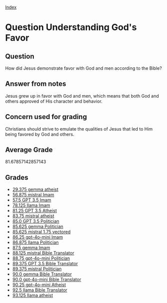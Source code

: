 
[Index](../../index.md)
# Question Understanding God's Favor
## Question
How did Jesus demonstrate favor with God and men according to the Bible?

## Answer from notes
Jesus grew up in favor with God and men, which means that both God and others approved of His character and behavior.

## Concern used for grading
Christians should strive to emulate the qualities of Jesus that led to Him being favored by God and others.

## Average Grade
81.67857142857143

## Grades
 * [29.375 gemma atheist](../answers/gemma_atheist/Understanding_God_s_Favor.md)
 * [56.875 mistral Imam](../answers/mistral_Imam/Understanding_God_s_Favor.md)
 * [57.5 GPT 3.5 Imam](../answers/GPT_3.5_Imam/Understanding_God_s_Favor.md)
 * [78.125 llama Imam](../answers/llama_Imam/Understanding_God_s_Favor.md)
 * [81.25 GPT 3.5 Atheist](../answers/GPT_3.5_Atheist/Understanding_God_s_Favor.md)
 * [83.75 mistral atheist](../answers/mistral_atheist/Understanding_God_s_Favor.md)
 * [85.0 GPT 3.5 Politician](../answers/GPT_3.5_Politician/Understanding_God_s_Favor.md)
 * [85.625 gemma Politician](../answers/gemma_Politician/Understanding_God_s_Favor.md)
 * [85.625 mistral 1.75 vectored](../answers/mistral_1.75_vectored/Understanding_God_s_Favor.md)
 * [86.25 gpt-4o-mini Imam](../answers/gpt-4o-mini_Imam/Understanding_God_s_Favor.md)
 * [86.875 llama Politician](../answers/llama_Politician/Understanding_God_s_Favor.md)
 * [87.5 gemma Imam](../answers/gemma_Imam/Understanding_God_s_Favor.md)
 * [88.125 mistral Bible Translator](../answers/mistral_Bible_Translator/Understanding_God_s_Favor.md)
 * [88.75 gpt-4o-mini Politician](../answers/gpt-4o-mini_Politician/Understanding_God_s_Favor.md)
 * [89.375 GPT 3.5 Bible Translator](../answers/GPT_3.5_Bible_Translator/Understanding_God_s_Favor.md)
 * [89.375 mistral Politician](../answers/mistral_Politician/Understanding_God_s_Favor.md)
 * [90.0 gemma Bible Translator](../answers/gemma_Bible_Translator/Understanding_God_s_Favor.md)
 * [90.0 gpt-4o-mini Bible Translator](../answers/gpt-4o-mini_Bible_Translator/Understanding_God_s_Favor.md)
 * [90.25 gpt-4o-mini Atheist](../answers/gpt-4o-mini_Atheist/Understanding_God_s_Favor.md)
 * [92.5 llama Bible Translator](../answers/llama_Bible_Translator/Understanding_God_s_Favor.md)
 * [93.125 llama atheist](../answers/llama_atheist/Understanding_God_s_Favor.md)
